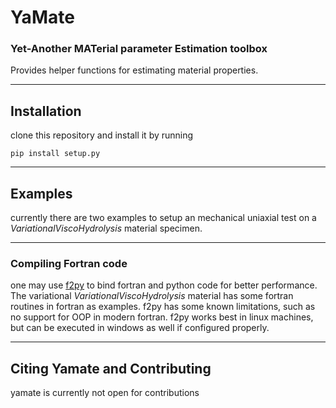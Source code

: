 # YaMate
### Yet-Another MATerial parameter Estimation toolbox
Provides helper functions for estimating material properties.

---
## Installation
clone this repository and install it by running

`pip install setup.py`

---
## Examples
currently there are two examples to setup an mechanical uniaxial test on a _VariationalViscoHydrolysis_ material specimen.


---
### Compiling Fortran code
one may use [f2py](https://numpy.org/doc/stable/f2py/) to bind fortran and python code for better performance. The variational _VariationalViscoHydrolysis_ material  has some fortran routines in fortran as examples. f2py has some known limitations, such as no support for OOP in modern fortran. f2py works best in linux machines, but can be executed in windows as well if configured properly.

---
## Citing Yamate and Contributing
yamate is currently not open for contributions


